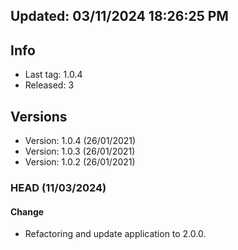 ## Updated: 03/11/2024 18:26:25 PM

## Info

- Last tag: 1.0.4
- Released: 3

## Versions
- Version: 1.0.4 (26/01/2021)
- Version: 1.0.3 (26/01/2021)
- Version: 1.0.2 (26/01/2021)

### HEAD (11/03/2024)

#### Change

- Refactoring and update application to 2.0.0.
